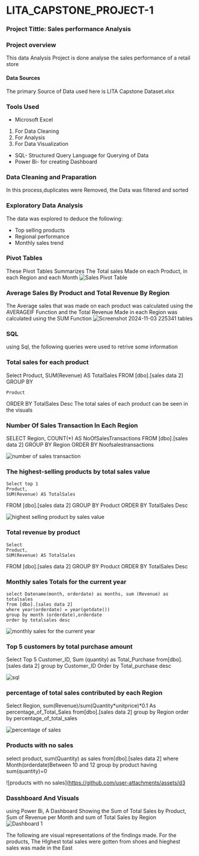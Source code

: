 # LITA_CAPSTONE_PROJECT-1

### Project Tittle: Sales performance Analysis

### Project overview
This data Analysis Project is done analyse the sales performance of a retail store

#### Data Sources
The primary Source of Data used here is LITA Capstone Dataset.xlsx

### Tools Used
- Microsoft Excel
 1. For Data Cleaning
 2. For Analysis
 3. For Data Visualization
 
- SQL- Structured Query Language for Querying of Data
- Power Bi- for creating Dashboard
  
### Data Cleaning and Praparation
 In this process,duplicates were Removed, the Data was filtered and sorted

 ### Exploratory Data Analysis
 The data was explored to deduce the following:
 - Top selling products
 - Regional performance
 - Monthly sales trend

### Pivot Tables
These Pivot Tables Summarizes The Total sales Made on each Product, in each Region and each Month
![Sales Pivot Table](https://github.com/user-attachments/assets/0a6edf40-f438-4eba-8e39-6cd635311665)

### Average Sales By Product and Total Revenue By Region
The Average sales that was made on each product was calculated using the AVERAGEIF Function and the Total Revenue Made in each Region was calculated using the SUM Function
![Screenshot 2024-11-03 225341 tables](https://github.com/user-attachments/assets/c2fd797a-e593-4cf3-82de-4fbc314025c4)

### SQL
using Sql, the following queries were used to retrive some information

### Total sales for each product
Select 
	Product,
	SUM(Revenue) AS TotalSales
FROM 
	[dbo].[sales data 2]
GROUP BY 

	Product
ORDER BY 
	TotalSales Desc
 The total sales of each product can be seen in the visuals

 
 ### Number Of Sales Transaction In Each Region
SELECT
	Region,
	COUNT(*) AS NoOfSalesTransactions
FROM
	[dbo].[sales data 2]
GROUP BY 
	Region
ORDER BY Noofsalestransactions

![number of sales transaction](https://github.com/user-attachments/assets/893ac723-f46b-4df9-9f5a-0d0b0aeecad0)
 
 ### The highest-selling products by total sales value
	Select top 1 
	Product,
	SUM(Revenue) AS TotalSales
FROM 
	[dbo].[sales data 2]
GROUP BY 
	Product
ORDER BY 
	TotalSales Desc

![highest selling product by sales value](https://github.com/user-attachments/assets/324586a0-6021-4941-92a7-1b682cff7bcc)

 ### Total revenue by product
	Select 
	Product,
	SUM(Revenue) AS TotalSales
FROM 
	[dbo].[sales data 2]
GROUP BY 
	Product
ORDER BY 
	TotalSales Desc


 ### Monthly sales Totals for the current year
	select Datename(month, orderdate) as months, sum (Revenue) as totalsales
	from [dbo].[sales data 2]
	where year(orderdate) = year(getdate())
	group by month (orderdate),orderdate
	order by totalsales desc
 ![monthly sales for the current year](https://github.com/user-attachments/assets/42f4b740-e6e6-4ee7-b253-03fe75134c4e)

 
### Top 5 customers by total purchase amount
Select Top 5 Customer_ID, Sum (quantity) as Total_Purchase
from[dbo].[sales data 2]
group by Customer_ID
Order by Total_purchase desc

![sql](https://github.com/user-attachments/assets/f79d4720-08b9-4d07-a317-74002894a3ed)

### percentage of total sales contributed by each Region
Select Region, sum(Revenue)/sum(Quantity*unitprice)*0.1 As percentage_of_Total_Sales
from[dbo].[sales data 2]
group by Region
order by percentage_of_total_sales

![percentage of sales](https://github.com/user-attachments/assets/cb047b00-2a28-406e-9e5c-44467c10453d)

### Products with no sales
select product, sum(Quantity) as sales from[dbo].[sales data 2]
where Month(orderdate)Between 10 and 12
group by product having sum(quantity)=0

![products with no sales](https://github.com/user-attachments/assets/d3

### Dasshboard And Visuals
using Power Bi, A Dashboard Showing the Sum of Total Sales by Product, Sum of Revenue per Month and sum of Total Sales by Region
![Dashboard 1](https://github.com/user-attachments/assets/3711cf1e-7338-4db2-a66c-5d0048e89212)

The following are visual representations of the findings made. 
For the products, The HIghest total sales were gotten from shoes and hieghest sales was made in the East



